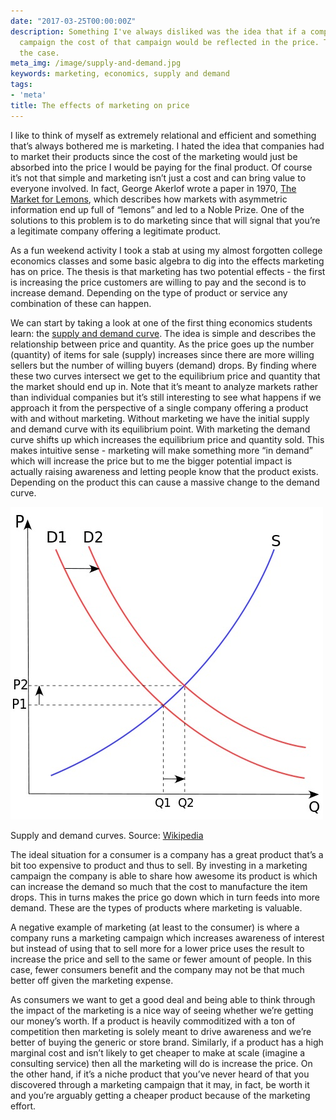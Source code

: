 ```yaml
---
date: "2017-03-25T00:00:00Z"
description: Something I've always disliked was the idea that if a company ran a marketing
  campaign the cost of that campaign would be reflected in the price. This isn't always
  the case.
meta_img: /image/supply-and-demand.jpg
keywords: marketing, economics, supply and demand
tags:
- 'meta'
title: The effects of marketing on price
---
```


I like to think of myself as extremely relational and efficient and something that’s always bothered me is marketing. I hated the idea that companies had to market their products since the cost of the marketing would just be absorbed into the price I would be paying for the final product. Of course it’s not that simple and marketing isn’t just a cost and can bring value to everyone involved. In fact, George Akerlof wrote a paper in 1970, [The Market for Lemons](https://en.wikipedia.org/wiki/The_Market_for_Lemons), which describes how markets with asymmetric information end up full of “lemons” and led to a Noble Prize. One of the solutions to this problem is to do marketing since that will signal that you’re a legitimate company offering a legitimate product.

As a fun weekend activity I took a stab at using my almost forgotten college economics classes and some basic algebra to dig into the effects marketing has on price. The thesis is that marketing has two potential effects - the first is increasing the price customers are willing to pay and the second is to increase demand. Depending on the type of product or service any combination of these can happen.

We can start by taking a look at one of the first thing economics students learn: the [supply and demand curve](https://en.wikipedia.org/wiki/Supply_and_demand). The idea is simple and describes the relationship between price and quantity. As the price goes up the number (quantity) of items for sale (supply) increases since there are more willing sellers but the number of willing buyers (demand) drops. By finding where these two curves intersect we get to the equilibrium price and quantity that the market should end up in. Note that it’s meant to analyze markets rather than individual companies but it’s still interesting to see what happens if we approach it from the perspective of a single company offering a product with and without marketing. Without marketing we have the initial supply and demand curve with its equilibrium point. With marketing the demand curve shifts up which increases the equilibrium price and quantity sold. This makes intuitive sense - marketing will make something more “in demand” which will increase the price but to me the bigger potential impact is actually raising awareness and letting people know that the product exists. Depending on the product this can cause a massive change to the demand curve.

<div class="right10">
  <img src="/image/supply-and-demand.jpg" alt="Supply and demand curve" data-width="400" data-height="400" data-layout="responsive" />
  <p class="caption">Supply and demand curves. Source: <a href="https://en.wikipedia.org/wiki/Supply_and_demand">Wikipedia</a></p>
</div>

The ideal situation for a consumer is a company has a great product that’s a bit too expensive to product and thus to sell. By investing in a marketing campaign the company is able to share how awesome its product is which can increase the demand so much that the cost to manufacture the item drops. This in turns makes the price go down which in turn feeds into more demand. These are the types of products where marketing is valuable.

A negative example of marketing (at least to the consumer) is where a company runs a marketing campaign which increases awareness of interest but instead of using that to sell more for a lower price uses the result to increase the price and sell to the same or fewer amount of people. In this case, fewer consumers benefit and the company may not be that much better off given the marketing expense.

As consumers we want to get a good deal and being able to think through the impact of the marketing is a nice way of seeing whether we’re getting our money’s worth. If a product is heavily commoditized with a ton of competition then marketing is solely meant to drive awareness and we’re better of buying the generic or store brand. Similarly, if a product has a high marginal cost and isn’t likely to get cheaper to make at scale (imagine a consulting service) then all the marketing will do is increase the price. On the other hand, if it’s a niche product that you’ve never heard of that you discovered through a marketing campaign that it may, in fact, be worth it and you’re arguably getting a cheaper product because of the marketing effort.
